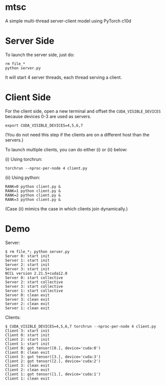 # mtsc
A simple multi-thread server-client model using PyTorch c10d

# Server Side
To launch the server side, just do:
```
rm file_*
python server.py
```
It will start 4 server threads, each thread serving a client.

# Client Side
For the client side, open a new terminal and offset the `CUDA_VISIBLE_DEVICES` because devices 0-3 are used as servers. 
```
export CUDA_VISIBLE_DEVICES=4,5,6,7
```
(You do not need this step if the clients are on a different host than the servers.)

To launch multiple clients, you can do either (i) or (ii) below:

(i) Using torchrun:
```
torchrun --nproc-per-node 4 client.py
```
(ii) Using python:
```
RANK=0 python client.py &
RANK=1 python client.py &
RANK=2 python client.py &
RANK=3 python client.py &
```
(Case (ii) mimics the case in which clients join dynamically.)

# Demo
Server:
```
$ rm file_*; python server.py
Server 0: start init
Server 1: start init
Server 2: start init
Server 3: start init
NCCL version 2.21.5+cuda12.0
Server 0: start collective
Server 2: start collective
Server 3: start collective
Server 1: start collective
Server 0: clean exit
Server 3: clean exit
Server 2: clean exit
Server 1: clean exit
```

Clients:
```
$ CUDA_VISIBLE_DEVICES=4,5,6,7 torchrun --nproc-per-node 4 client.py
Client 3: start init
Client 0: start init
Client 2: start init
Client 1: start init
Client 0: got tensor([0.], device='cuda:0')
Client 0: clean exit
Client 3: got tensor([3.], device='cuda:3')
Client 2: got tensor([2.], device='cuda:2')
Client 3: clean exit
Client 2: clean exit
Client 1: got tensor([1.], device='cuda:1')
Client 1: clean exit
```
